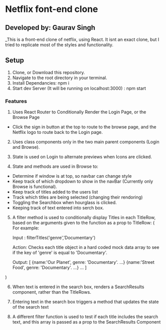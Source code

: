 # Netflix font-end clone

## Developed by: Gaurav Singh

_This is a front-end clone of netflix, using React. It isnt an exact clone, but I tried to replicate most of the styles and functionality.

## Setup  
1. Clone, or Download this repository. 
2. Navigate to the root directory in your terminal.
2. Install Dependancies: npm i
3. Start dev Server (It will be running on localhost:3000) : npm start

### Features

1. Uses React Router to Conditionally Render the Login Page, or the Browse Page
* Click the sign in button at the top to route to the browse page, and the Netflix logo to route back to the Login page.

2. Uses class components only in the two main parent components (Login and Browse).

3. State is used on Login to alternate previews when Icons are clicked.

4. State and methods are used in Browse to:
*  Determine if window is at top, so navbar can change style
* Keep track of which dropdown to show in the navBar (Currently only Browse is functional).
* Keep track of titles added to the users list
* Track which titles are being selected (changing their rendoring)
* Toggling the Searchbox when hourglass is clicked.
* Keeping track of text entered into serch box.

5. A filter method is used to conditionally display Titles in each TitleRow, based on the arguments given to the function as a prop to TitleRow: (
	For example: 

	Input : filterTitles('genre','Documentary')

	Action: Checks each title object in a hard coded mock data array to see if the key of 'genre' is equal to 'Documentary'.

	Output: [
	{name:'Our Planet', genre: 'Documentary'. ...}
	{name:'Street Food', genre: 'Documentary'. ...}
	...
	]

)

6. When text is entered in the search box, renders a SearchResults component, rather than the TitleRows.

7. Entering text in the search box triggers a method that updates the state of the search text

8. A different filter function is used to test if each title includes the search text, and this array is passed as a prop to the SearchResults Component